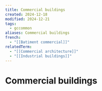 ```yaml
---
title: Commercial buildings
created: 2024-12-18
modified: 2024-12-21
tags:
  - gccommon
aliases: Commercial buildings
french:
  - "[[Batiment commercial]]"
relatedTerm:
  - "[[Commercial architecture]]"
  - "[[Industrial buildings]]"
---
```

# Commercial buildings
